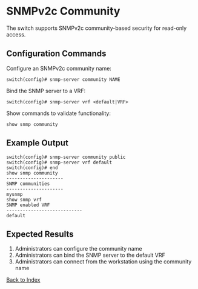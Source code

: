 # SNMPv2c Community

The switch supports SNMPv2c community-based security for read-only access.

## Configuration Commands

Configure an SNMPv2c community name:

```text
switch(config)# snmp-server community NAME
```

Bind the SNMP server to a VRF:

```text
switch(config)# snmp-server vrf <default|VRF>
```

Show commands to validate functionality:

```text
show snmp community
```

## Example Output

```text
switch(config)# snmp-server community public
switch(config)# snmp-server vrf default
switch(config)# end
show snmp community
---------------------
SNMP communities
---------------------
mysnmp
show snmp vrf
SNMP enabled VRF
----------------------------
default
```

## Expected Results

1. Administrators can configure the community name
2. Administrators can bind the SNMP server to the default VRF
3. Administrators can connect from the workstation using the community name

[Back to Index](../README.md)
